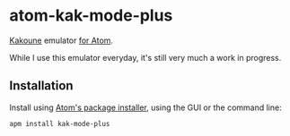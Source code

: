 # atom-kak-mode-plus

[Kakoune](http://kakoune.org) emulator [for Atom](https://atom.io/packages/kak-mode-plus).

While I use this emulator everyday, it's still very much a work in progress.

## Installation

Install using [Atom's package installer](http://flight-manual.atom.io/using-atom/sections/atom-packages/), using the GUI or the command line:

```shell
apm install kak-mode-plus
```
